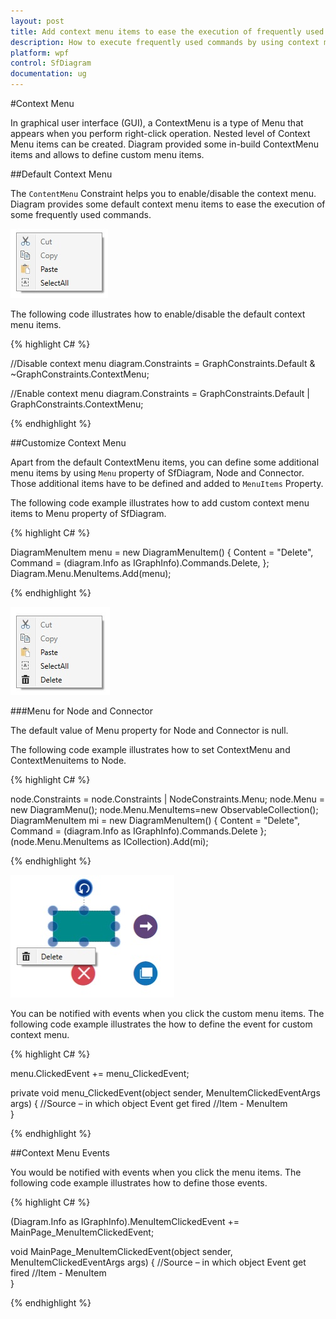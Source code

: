 ```yaml
---
layout: post
title: Add context menu items to ease the execution of frequently used commands.
description: How to execute frequently used commands by using context menu items?
platform: wpf
control: SfDiagram
documentation: ug
---
```


#Context Menu

In graphical user interface (GUI), a ContextMenu is a type of Menu that appears when you perform right-click operation. Nested level of Context Menu items can be created. Diagram provided some in-build ContextMenu items and allows to define custom menu items.

##Default Context Menu

The `ContentMenu` Constraint helps you to enable/disable the context menu. Diagram provides some default context menu items to ease the execution of some frequently used commands. 

![](Context-Menu_images/Context-Menu_img1.jpg)

The following code illustrates how to enable/disable the default context menu items.

{% highlight C# %}

//Disable context menu
diagram.Constraints = GraphConstraints.Default & ~GraphConstraints.ContextMenu;

//Enable context menu
diagram.Constraints = GraphConstraints.Default | GraphConstraints.ContextMenu;

{% endhighlight %}

##Customize Context Menu

Apart from the default ContextMenu items, you can define some additional menu items by using `Menu` property of SfDiagram, Node and Connector. Those additional items have to be defined and added to `MenuItems` Property. 

The following code example illustrates how to add custom context menu items to Menu property of SfDiagram.

{% highlight C# %}

DiagramMenuItem menu = new DiagramMenuItem() 
	{
		Content = "Delete", 
		Command = (diagram.Info as IGraphInfo).Commands.Delete,
	};
Diagram.Menu.MenuItems.Add(menu);

{% endhighlight %}

![](Context-Menu_images/Context-Menu_img2.jpg)

###Menu for Node and Connector

The default value of Menu property for Node and Connector is null.

The following code example illustrates how to set ContextMenu and ContextMenuitems to Node.

{% highlight C# %}

node.Constraints = node.Constraints | NodeConstraints.Menu;
node.Menu = new DiagramMenu();
node.Menu.MenuItems=new ObservableCollection<DiagramMenuItem>();
DiagramMenuItem mi = new DiagramMenuItem()
{
	Content = "Delete",
	Command = (diagram.Info as IGraphInfo).Commands.Delete
};
(node.Menu.MenuItems as ICollection<DiagramMenuItem>).Add(mi);

{% endhighlight %}

![](Context-Menu_images/Context-Menu_img3.jpg)

You can be notified with events when you click the custom menu items. The following code example illustrates the how to define the event for custom context menu.

{% highlight C# %}

menu.ClickedEvent += menu_ClickedEvent;

private void menu_ClickedEvent(object sender, MenuItemClickedEventArgs args)
{
	//Source – in which object Event get fired
    //Item - MenuItem     
}

{% endhighlight %}

##Context Menu Events

You would be notified with events when you click the menu items. The following code example illustrates how to define those events.

{% highlight C# %}

(Diagram.Info as IGraphInfo).MenuItemClickedEvent += MainPage_MenuItemClickedEvent;

void MainPage_MenuItemClickedEvent(object sender, MenuItemClickedEventArgs args)
{
	//Source – in which object Event get fired
    //Item - MenuItem     
}

{% endhighlight %}

